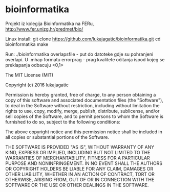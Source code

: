 # bioinformatika
Projekt iz kolegija Bioinformatika na FERu, http://www.fer.unizg.hr/predmet/bio/

Linux install:
git clone https://github.com/lukajagatic/bioinformatika.git
cd bioinformatika
make

Run:
./bioinformatika <overlapsfile> <errorprag>
overlapsfile - put do datoteke gdje su pohranjeni overlapi. U .mhap formatu
errorprag - prag kvalitete očitanja ispod kojeg se preklapanja odbacuju <0,1>

The MIT License (MIT)

Copyright (c) 2016 lukajagatic

Permission is hereby granted, free of charge, to any person obtaining a copy of this software and associated documentation files (the "Software"), to deal in the Software without restriction, including without limitation the rights to use, copy, modify, merge, publish, distribute, sublicense, and/or sell copies of the Software, and to permit persons to whom the Software is furnished to do so, subject to the following conditions:

The above copyright notice and this permission notice shall be included in all copies or substantial portions of the Software.

THE SOFTWARE IS PROVIDED "AS IS", WITHOUT WARRANTY OF ANY KIND, EXPRESS OR IMPLIED, INCLUDING BUT NOT LIMITED TO THE WARRANTIES OF MERCHANTABILITY, FITNESS FOR A PARTICULAR PURPOSE AND NONINFRINGEMENT. IN NO EVENT SHALL THE AUTHORS OR COPYRIGHT HOLDERS BE LIABLE FOR ANY CLAIM, DAMAGES OR OTHER LIABILITY, WHETHER IN AN ACTION OF CONTRACT, TORT OR OTHERWISE, ARISING FROM, OUT OF OR IN CONNECTION WITH THE SOFTWARE OR THE USE OR OTHER DEALINGS IN THE SOFTWARE.
